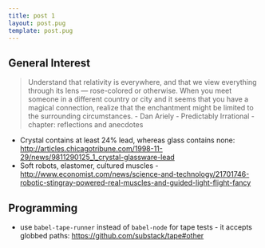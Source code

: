 ```yaml
---
title: post 1
layout: post.pug
template: post.pug
---
```

## General Interest

> Understand that relativity is everywhere, and that we view everything through its lens — rose-colored or otherwise. When you meet someone in a different country or city and it seems that you have a magical connection, realize that the enchantment might be limited to the surrounding circumstances. - Dan Ariely - Predictably Irrational - chapter: reflections and anecdotes

- Crystal contains at least 24% lead, whereas glass contains none: http://articles.chicagotribune.com/1998-11-29/news/9811290125_1_crystal-glassware-lead
- Soft robots, elastomer, cultured muscles - http://www.economist.com/news/science-and-technology/21701746-robotic-stingray-powered-real-muscles-and-guided-light-flight-fancy

## Programming

- use `babel-tape-runner` instead of `babel-node` for tape tests - it accepts globbed paths: https://github.com/substack/tape#other
